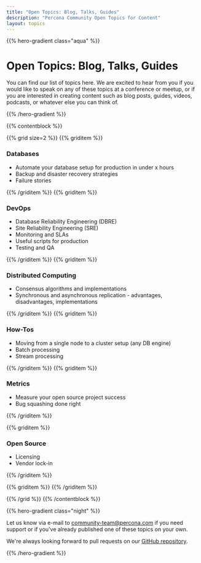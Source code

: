 ```yaml
---
title: "Open Topics: Blog, Talks, Guides"
description: "Percona Community Open Topics for Content"
layout: topics
---
```


{{% hero-gradient class="aqua" %}}

# Open Topics: Blog, Talks, Guides 

You can find our list of topics here. We are excited to hear from you if you would like to speak on any of these topics at a conference or meetup, or if you are interested in creating content such as blog posts, guides, videos, podcasts, or whatever else you can think of.

{{% /hero-gradient %}}

{{% contentblock %}}

{{% grid size=2 %}}
{{% griditem %}}

### Databases

* Automate your database setup for production in under x hours
* Backup and disaster recovery strategies
* Failure stories

{{% /griditem %}}
{{% griditem %}}

### DevOps

* Database Reliability Engineering (DBRE)
* Site Reliability Engineering (SRE)
* Monitoring and SLAs
* Useful scripts for production
* Testing and QA

{{% /griditem %}}
{{% griditem %}}

### Distributed Computing

* Consensus algorithms and implementations
* Synchronous and asynchronous replication - advantages, disadvantages, implementations

{{% /griditem %}}
{{% griditem %}}

### How-Tos

* Moving from a single node to a cluster setup (any DB engine)
* Batch processing
* Stream processing

{{% /griditem %}}
{{% griditem %}}

### Metrics

* Measure your open source project success
* Bug squashing done right

{{% /griditem %}}

{{% griditem %}}

### Open Source

* Licensing
* Vendor lock-in

{{% /griditem %}}

{{% griditem %}}
{{% /griditem %}}

{{% /grid %}}
{{% /contentblock %}}

{{% hero-gradient class="night" %}}

Let us know via e-mail to [community-team@percona.com](mailto:community-team@percona.com) if you need support or if you've already published one of these topics on your own.


We're always looking forward to pull requests on our [GitHub repository](https://github.com/percona/community).

{{% /hero-gradient %}}

